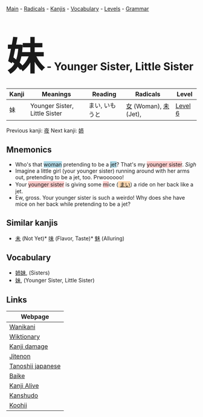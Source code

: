 <style> bigfont {font-size: 100px}</style>
[Main](../index.md) -
[Radicals](../radicals.md) -
[Kanjis](../kanjis.md) -
[Vocabulary](../vocabulary.md) -
[Levels](../levels.md) -
[Grammar](../grammar.md)
# <bigfont> 妹</bigfont> - Younger Sister, Little Sister 

| Kanji | Meanings | Reading | Radicals | Level |
| --- | --- | --- | --- | --- |
| 妹 | Younger Sister, Little Sister | まい, いもうと | [女](../radicals/女.md) (Woman), [未](../radicals/未.md) (Jet),  | [Level 6](../levels/wk_level6.md) |

Previous kanji: [夜](夜.md) Next kanji: [姉](姉.md) 

## Mnemonics
 * Who's that <span style="background-color:#ADD8E6"> woman</span> pretending to be a <span style="background-color:#ADD8E6"> jet</span>? That's my <span style="background-color:#ffcccb"> younger sister</span>. *Sigh*
* Imagine a little girl (your younger sister) running around with her arms out, pretending to be a jet, too. Prwoooooo!
* Your <span style="background-color:#ffcccb"> younger sister</span> is giving some <span style="background-color:#ffcccb"> mi</span>ce (<span style="background-color:#fed8b1"> [まい](https://jisho.org/search/まい)</span>) a ride on her back like a jet. 
* Ew, gross. Your younger sister is such a weirdo! Why does she have mice on her back while pretending to be a jet?


## Similar kanjis
 * [未](未.md) (Not Yet)* [味](味.md) (Flavor, Taste)* [魅](魅.md) (Alluring)


## Vocabulary
 * [姉妹](../vocabulary/妹.md), (Sisters)
* [妹](../vocabulary/妹.md), (Younger Sister, Little Sister)



## Links 

| Webpage |
| --- |
| [Wanikani          ](https://www.wanikani.com/kanji/妹) |
| [Wiktionary        ](https://en.wiktionary.org/wiki/妹) |
| [Kanji damage      ](http://www.kanjidamage.com/kanji/search?utf8=✓&q=妹) |
| [Jitenon           ](https://jitenon.com/kanji/妹) |
| [Tanoshii japanese ](https://www.tanoshiijapanese.com/dictionary/kanji.cfm?k=妹) |
| [Baike             ](https://baike.baidu.com/item/妹) |
| [Kanji Alive       ](https://app.kanjialive.com/妹) |
| [Kanshudo          ](https://www.kanshudo.com/searchmn?q=妹) |
| [Koohii            ](https://kanji.koohii.com/study/kanji/妹) |
